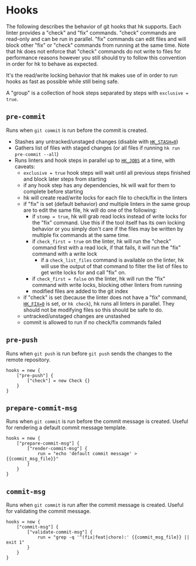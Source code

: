 # Hooks

The following describes the behavior of git hooks that hk supports. Each linter provides a "check" and "fix" commands. "check" commands are read-only and can be run in parallel. "fix" commands can edit files and will block other "fix" or "check" commands from running at the same time. Note that hk does not enforce that "check" commands do not write to files for performance reasons however you still should try to follow this convention in order for hk to behave as expected.

It's the read/write locking behavior that hk makes use of in order to run hooks as fast as possible while still being safe.

A "group" is a collection of hook steps separated by steps with `exclusive = true`.

## `pre-commit`

Runs when `git commit` is run before the commit is created.

* Stashes any untracked/unstaged changes (disable with [`HK_STASH=0`](/configuration#hk-stash))
* Gathers list of files with staged changes (or all files if running `hk run pre-commit --all`)
* Runs linters and hook steps in parallel up to [`HK_JOBS`](/configuration#hk-jobs) at a time, with caveats:
  * `exclusive = true` hook steps will wait until all previous steps finished and block later steps from starting
  * if any hook step has any dependencies, hk will wait for them to complete before starting
  * hk will create read/write locks for each file to check/fix in the linters
  * if "fix" is set (default behavior) _and_ multiple linters in the same group are to edit the same file, hk will do one of the following:
    * if `stomp = true`, hk will grab read locks instead of write locks for the "fix" command. Use this if the tool itself has its own locking
      behavior or you simply don't care if the files may be written by multiple fix commands at the same time.
    * if `check_first = true` on the linter, hk will run the "check" command first with a read lock, if that fails, it will run the "fix" command with a write lock
      * if a `check_list_files` command is available on the linter, hk will use the output of that command to filter the list of files to get write locks for and call "fix" on.
    * if `check_first = false` on the linter, hk will run the "fix" command with write locks, blocking other linters from running
    * modified files are added to the git index
  * if "check" is set (because the linter does not have a "fix" command, [`HK_FIX=0`](/configuration#hk-fix) is set, or `hk check`), hk runs all linters in parallel. They should not be modifying files so this should be safe to do.
  * untracked/unstaged changes are unstashed
  * commit is allowed to run if no check/fix commands failed

## `pre-push`

Runs when `git push` is run before `git push` sends the changes to the remote repository.

```pkl
hooks = new {
    ["pre-push"] {
        ["check"] = new Check {}
    }
}
```

## `prepare-commit-msg`

Runs when `git commit` is run before the commit message is created. Useful for rendering a default commit message template.

```pkl
hooks = new {
    ["prepare-commit-msg"] {
        ["render-commit-msg"] {
            run = "echo 'default commit message' > {{commit_msg_file}}"
        }
    }
}

```

## `commit-msg`

Runs when `git commit` is run after the commit message is created. Useful for validating the commit message.

```pkl
hooks = new {
    ["commit-msg"] {
        ["validate-commit-msg"] {
            run = "grep -q '^(fix|feat|chore):' {{commit_msg_file}} || exit 1"
        }
    }
}
```
